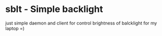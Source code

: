 # sblt - Simple backlight
just simple daemon and client for control brightness of balcklight for my laptop =)
